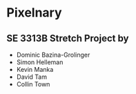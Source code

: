 # Pixelnary

## SE 3313B Stretch Project by
- Dominic Bazina-Grolinger
- Simon Helleman
- Kevin Manka
- David Tam
- Collin Town